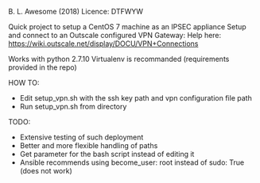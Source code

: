 B. L. Awesome (2018)
Licence: DTFWYW

Quick project to setup a CentOS 7 machine as an IPSEC appliance
Setup and connect to an Outscale configured VPN Gateway:
Help here: https://wiki.outscale.net/display/DOCU/VPN+Connections

Works with python 2.7.10
Virtualenv is recommanded (requirements provided in the repo)

HOW TO:
- Edit setup_vpn.sh with the ssh key path and vpn configuration file path
- Run setup_vpn.sh from directory

TODO:
- Extensive testing of such deployment
- Better and more flexible handling of paths
- Get parameter for the bash script instead of editing it
- Ansible recommends using become_user: root instead of sudo: True (does not work)